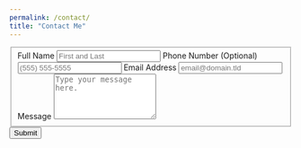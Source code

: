 ```yaml
---
permalink: /contact/
title: "Contact Me"
---
```

<form id="fs-frm" name="contact-form" accept-charset="utf-8" action="https://formspree.io/f/xzbyawjj" method="post">
  <fieldset id="fs-frm-inputs">
    <label for="full-name">Full Name</label>
    <input type="text" name="name" id="full-name" placeholder="First and Last" required="">
    <label for="telephone">Phone Number (Optional)</label>
    <input type="telephone" name="telephone" id="telephone" placeholder="(555) 555-5555">
    <label for="email-address">Email Address</label>
    <input type="email" name="_replyto" id="email-address" placeholder="email@domain.tld" required="">
    <label for="message">Message</label>
    <textarea rows="5" name="message" id="message" placeholder="Type your message here." required=""></textarea>
    <input type="hidden" name="_subject" id="email-subject" value="Contact Form Submission">
  </fieldset>
  <input type="submit" value="Submit">
</form>
